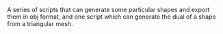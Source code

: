 A series of scripts that can generate some particular shapes and export them in obj format, and one script which can generate the dual of a shape from a triangular mesh.
